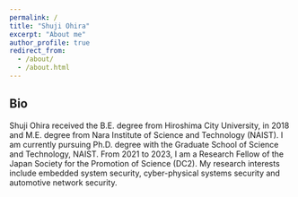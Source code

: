 ```yaml
---
permalink: /
title: "Shuji Ohira"
excerpt: "About me"
author_profile: true
redirect_from: 
  - /about/
  - /about.html
---
```


Bio
------
Shuji Ohira received the B.E. degree from Hiroshima City University, in 2018 and M.E. degree from Nara Institute of Science and Technology (NAIST). I am currently pursuing Ph.D. degree with the Graduate School of Science and Technology, NAIST. From 2021 to 2023, I am a Research Fellow of the Japan Society for the Promotion of Science (DC2). My research interests include embedded system security, cyber-physical systems security and automotive network security.